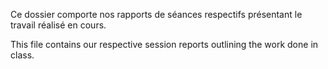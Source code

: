 Ce dossier comporte nos rapports de séances respectifs présentant le travail réalisé en cours.

This file contains our respective session reports outlining the work done in class.
